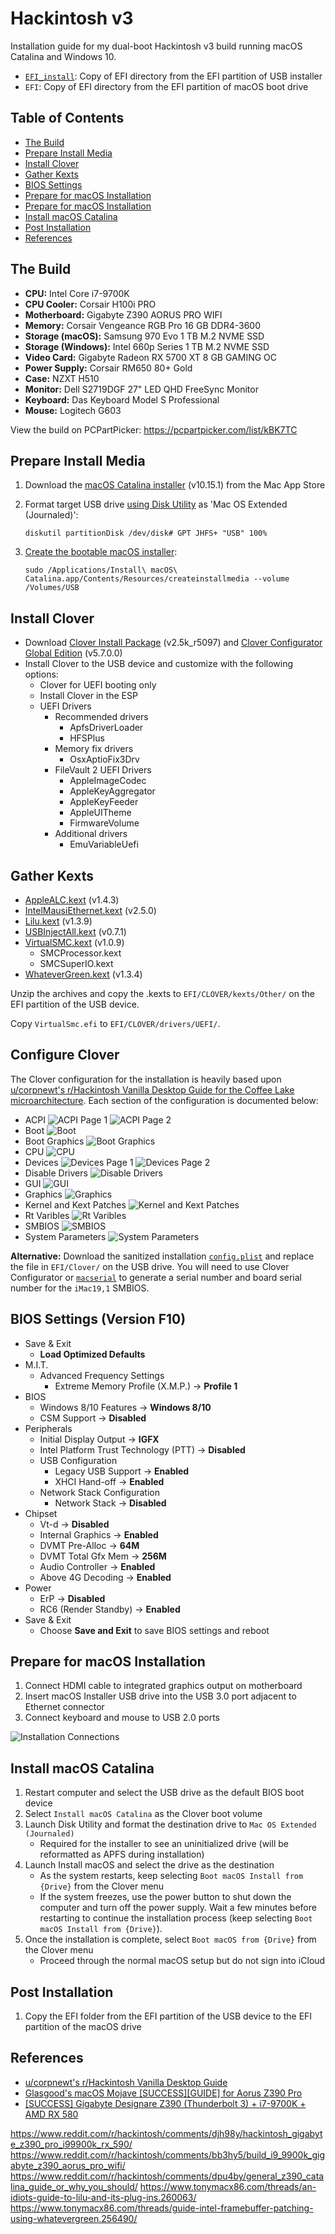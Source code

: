 # Hackintosh v3
Installation guide for my dual-boot Hackintosh v3 build running macOS Catalina and Windows 10.

* [`EFI_install`](EFI_install/): Copy of EFI directory from the EFI partition of USB installer
* `EFI`: Copy of EFI directory from the EFI partition of macOS boot drive

## Table of Contents

* [The Build](#the-build)
* [Prepare Install Media](#prepare-install-media)
* [Install Clover](#install-clover)
* [Gather Kexts](#gather-kexts)
* [BIOS Settings](#bios-settings-version-f10)
* [Prepare for macOS Installation](#prepare-for-macos-installation)
* [Prepare for macOS Installation](#prepare-for-macos-installation)
* [Install macOS Catalina](#install-macos-catalina)
* [Post Installation](#post-installation)
* [References](#references)

## The Build

* **CPU:** Intel Core i7-9700K
* **CPU Cooler:** Corsair H100i PRO
* **Motherboard:** Gigabyte Z390 AORUS PRO WIFI
* **Memory:** Corsair Vengeance RGB Pro 16 GB DDR4-3600
* **Storage (macOS):** Samsung 970 Evo 1 TB M.2 NVME SSD
* **Storage (Windows):** Intel 660p Series 1 TB M.2 NVME SSD
* **Video Card:** Gigabyte Radeon RX 5700 XT 8 GB GAMING OC
* **Power Supply:** Corsair RM650 80+ Gold
* **Case:** NZXT H510
* **Monitor:** Dell S2719DGF 27" LED QHD FreeSync Monitor
* **Keyboard:** Das Keyboard Model S Professional
* **Mouse:** Logitech G603

View the build on PCPartPicker: https://pcpartpicker.com/list/kBK7TC

## Prepare Install Media

1. Download the [macOS Catalina installer](https://apps.apple.com/us/app/macos-catalina/id1466841314?mt=12) (v10.15.1) from the Mac App Store
2. Format target USB drive [using Disk Utility](https://support.apple.com/en-us/HT208496) as 'Mac OS Extended (Journaled)':

    `diskutil partitionDisk /dev/disk# GPT JHFS+ "USB" 100%`
    
3. [Create the bootable macOS installer](https://support.apple.com/sl-si/HT201372): 

    `sudo /Applications/Install\ macOS\ Catalina.app/Contents/Resources/createinstallmedia --volume /Volumes/USB`

## Install Clover

* Download [Clover Install Package](https://github.com/Dids/clover-builder/releases) (v2.5k_r5097) and [Clover Configurator Global Edition](http://mackie100projects.altervista.org/download-clover-configurator/) (v5.7.0.0)
* Install Clover to the USB device and customize with the following options:
  * Clover for UEFI booting only
  * Install Clover in the ESP
  * UEFI Drivers
    * Recommended drivers
      * ApfsDriverLoader
      * HFSPlus
    * Memory fix drivers
      * OsxAptioFix3Drv
    * FileVault 2 UEFI Drivers
      * AppleImageCodec
      * AppleKeyAggregator
      * AppleKeyFeeder
      * AppleUITheme
      * FirmwareVolume
    * Additional drivers
      * EmuVariableUefi
 
## Gather Kexts

* [AppleALC.kext](https://github.com/acidanthera/AppleALC/releases) (v1.4.3)
* [IntelMausiEthernet.kext](https://onedrive.live.com/?authkey=%21APjCyRpzoAKp4xs&id=FE4038DA929BFB23%21455134&cid=FE4038DA929BFB23) (v2.5.0)
* [Lilu.kext](https://github.com/acidanthera/Lilu/releases) (v1.3.9)
* [USBInjectAll.kext](https://bitbucket.org/RehabMan/os-x-usb-inject-all/downloads/) (v0.7.1)
* [VirtualSMC.kext](https://github.com/acidanthera/VirtualSMC/releases) (v1.0.9)
  * SMCProcessor.kext
  * SMCSuperIO.kext
* [WhateverGreen.kext](https://github.com/acidanthera/WhateverGreen/releases) (v1.3.4)

Unzip the archives and copy the .kexts to `EFI/CLOVER/kexts/Other/` on the EFI partition of the USB device.

Copy `VirtualSmc.efi` to `EFI/CLOVER/drivers/UEFI/`.

## Configure Clover

The Clover configuration for the installation is heavily based upon [u/corpnewt's r/Hackintosh Vanilla Desktop Guide for the Coffee Lake microarchitecture](https://hackintosh.gitbook.io/-r-hackintosh-vanilla-desktop-guide/config.plist-per-hardware/coffee-lake). Each section of the configuration is documented below:

* ACPI
  ![ACPI Page 1](https://i.imgur.com/b9emBDy.png)
  ![ACPI Page 2](https://i.imgur.com/7bX6Et6.png)
* Boot
  ![Boot](https://i.imgur.com/9G90zXG.png)
* Boot Graphics
  ![Boot Graphics](https://i.imgur.com/bjwfhwP.png)
* CPU
  ![CPU](https://i.imgur.com/u8UMpwR.png)
* Devices
  ![Devices Page 1](https://i.imgur.com/vQLQnXq.png)
  ![Devices Page 2](https://i.imgur.com/JpbOjH6.png)
* Disable Drivers
  ![Disable Drivers](https://i.imgur.com/tZr2pE5.png)
* GUI
  ![GUI](https://i.imgur.com/xx4sxbw.png)
* Graphics
  ![Graphics](https://i.imgur.com/acVP1Hu.png)
* Kernel and Kext Patches
  ![Kernel and Kext Patches](https://i.imgur.com/mN151li.png)
* Rt Varibles
  ![Rt Varibles](https://i.imgur.com/PCIRC9i.png)
* SMBIOS
  ![SMBIOS](https://i.imgur.com/4repGYM.png)
* System Parameters
  ![System Parameters](https://i.imgur.com/8TxqzfK.png)

**Alternative:** Download the sanitized installation [`config.plist`](EFI_install/CLOVER/config.plist) and replace the file in `EFI/Clover/` on the USB drive. You will need to use Clover Configurator or [`macserial`](https://github.com/acidanthera/MacInfoPkg/releases) to generate a serial number and board serial number for the `iMac19,1`  SMBIOS.

## BIOS Settings (Version F10)

* Save & Exit
  * **Load Optimized Defaults**
* M.I.T.
  * Advanced Frequency Settings
    * Extreme Memory Profile (X.M.P.) → **Profile 1**
* BIOS
  * Windows 8/10 Features → **Windows 8/10**
  * CSM Support → **Disabled**
* Peripherals
  * Initial Display Output → **IGFX**
  * Intel Platform Trust Technology (PTT) → **Disabled**
  * USB Configuration
    * Legacy USB Support → **Enabled**
    * XHCI Hand-off → **Enabled**
  * Network Stack Configuration
    * Network Stack → **Disabled**
* Chipset
  * Vt-d → **Disabled**
  * Internal Graphics → **Enabled**
  * DVMT Pre-Alloc → **64M**
  * DVMT Total Gfx Mem → **256M**
  * Audio Controller → **Enabled**
  * Above 4G Decoding → **Enabled**
* Power
  * ErP → **Disabled**
  * RC6 (Render Standby) → **Enabled**
* Save & Exit
  * Choose **Save and Exit** to save BIOS settings and reboot

## Prepare for macOS Installation

1. Connect HDMI cable to integrated graphics output on motherboard
2. Insert macOS Installer USB drive into the USB 3.0 port adjacent to Ethernet connector
3. Connect keyboard and mouse to USB 2.0 ports

![Installation Connections](https://i.imgur.com/fODnRKV.png)

## Install macOS Catalina

1. Restart computer and select the USB drive as the default BIOS boot device 
2. Select `Install macOS Catalina` as the Clover boot volume 
3. Launch Disk Utility and format the destination drive to `Mac OS Extended (Journaled)`
    * Required for the installer to see an uninitialized drive (will be reformatted as APFS during installation)
2. Launch Install macOS and select the drive as the destination
    * As the system restarts, keep selecting `Boot macOS Install from {Drive}` from the Clover menu
    * If the system freezes, use the power button to shut down the computer and turn off the power supply. Wait a few minutes before restarting to continue the installation process (keep selecting `Boot macOS Install from {Drive}`).
4. Once the installation is complete, select `Boot macOS from {Drive}` from the Clover menu
    * Proceed through the normal macOS setup but do not sign into iCloud
    
## Post Installation

1. Copy the EFI folder from the EFI partition of the USB device to the EFI partition of the macOS drive
    
## References

* [u/corpnewt's r/Hackintosh Vanilla Desktop Guide](https://hackintosh.gitbook.io/-r-hackintosh-vanilla-desktop-guide/)
* [Glasgood's macOS Mojave [SUCCESS][GUIDE] for Aorus Z390 Pro](https://www.insanelymac.com/forum/topic/337837-glasgoods-macos-mojave-successguide-for-aorus-z390-pro/)
* [[SUCCESS] Gigabyte Designare Z390 (Thunderbolt 3) + i7-9700K + AMD RX 580](https://www.tonymacx86.com/threads/success-gigabyte-designare-z390-thunderbolt-3-i7-9700k-amd-rx-580.267551/)

https://www.reddit.com/r/hackintosh/comments/djh98y/hackintosh_gigabyte_z390_pro_i99900k_rx_590/
https://www.reddit.com/r/hackintosh/comments/bb3hy5/build_i9_9900k_gigabyte_z390_aorus_pro_wifi/
https://www.reddit.com/r/hackintosh/comments/dpu4by/general_z390_catalina_guide_or_why_you_should/
https://www.tonymacx86.com/threads/an-idiots-guide-to-lilu-and-its-plug-ins.260063/
https://www.tonymacx86.com/threads/guide-intel-framebuffer-patching-using-whatevergreen.256490/
